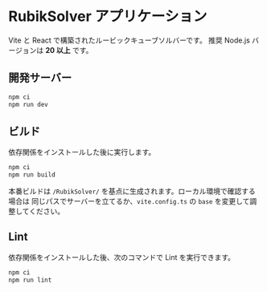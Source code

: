 # RubikSolver アプリケーション

Vite と React で構築されたルービックキューブソルバーです。
推奨 Node.js バージョンは **20 以上** です。

## 開発サーバー

```bash
npm ci
npm run dev
```

## ビルド

依存関係をインストールした後に実行します。

```bash
npm ci
npm run build
```

本番ビルドは `/RubikSolver/` を基点に生成されます。ローカル環境で確認する場合は
同じパスでサーバーを立てるか、`vite.config.ts` の `base` を変更して調整してください。

## Lint

依存関係をインストールした後、次のコマンドで Lint を実行できます。

```bash
npm ci
npm run lint
```
